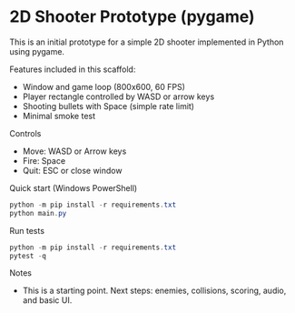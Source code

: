 # 2D Shooter Prototype (pygame)

This is an initial prototype for a simple 2D shooter implemented in Python using pygame.

Features included in this scaffold:
- Window and game loop (800x600, 60 FPS)
- Player rectangle controlled by WASD or arrow keys
- Shooting bullets with Space (simple rate limit)
- Minimal smoke test

Controls
- Move: WASD or Arrow keys
- Fire: Space
- Quit: ESC or close window

Quick start (Windows PowerShell)

```powershell
python -m pip install -r requirements.txt
python main.py
```

Run tests

```powershell
python -m pip install -r requirements.txt
pytest -q
```

Notes
- This is a starting point. Next steps: enemies, collisions, scoring, audio, and basic UI.
